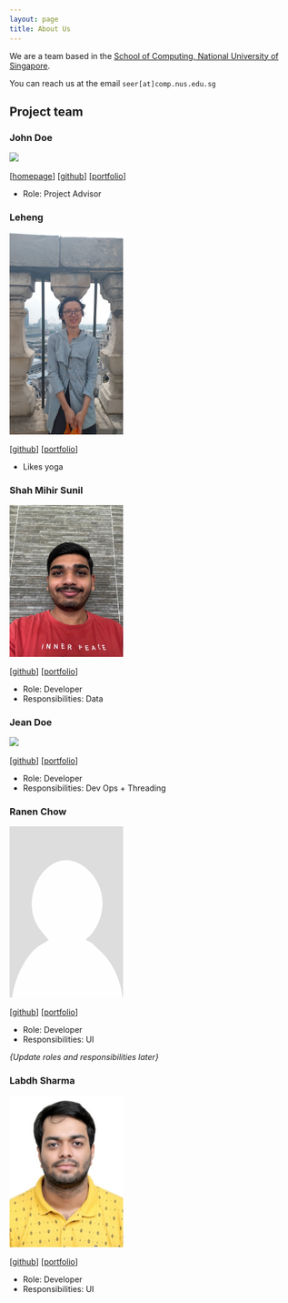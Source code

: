 ```yaml
---
layout: page
title: About Us
---
```


We are a team based in the [School of Computing, National University of Singapore](https://www.comp.nus.edu.sg).

You can reach us at the email `seer[at]comp.nus.edu.sg`

## Project team

### John Doe

<img src="images/johndoe.png" width="200px">

[[homepage](http://www.comp.nus.edu.sg/~damithch)]
[[github](https://github.com/johndoe)]
[[portfolio](team/johndoe.md)]

* Role: Project Advisor

### Leheng

<img src="images/c-j-lh.png" width="200px">

[[github](http://github.com/c-j-lh)]
[[portfolio](team/c-j-lh.md)]

* Likes yoga

### Shah Mihir Sunil

<img src="images/mihirshah2005.png" width="200px">

[[github](http://github.com/mihirshah2005)] [[portfolio](team/mihirshah2005.md)]

* Role: Developer
* Responsibilities: Data

### Jean Doe

<img src="images/johndoe.png" width="200px">

[[github](http://github.com/johndoe)]
[[portfolio](team/johndoe.md)]

* Role: Developer
* Responsibilities: Dev Ops + Threading

### Ranen Chow

<img src="images/recursive-rc.png" width="200px">

[[github](http://github.com/recursive-rc)]
[[portfolio](team/ranenchow.md)]

* Role: Developer
* Responsibilities: UI

_{Update roles and responsibilities later}_

### Labdh Sharma

<img src="images/labdhh.png" width="200px">

[[github](http://github.com/LABDHH)]
[[portfolio](team/labdh.md)]

* Role: Developer
* Responsibilities: UI
